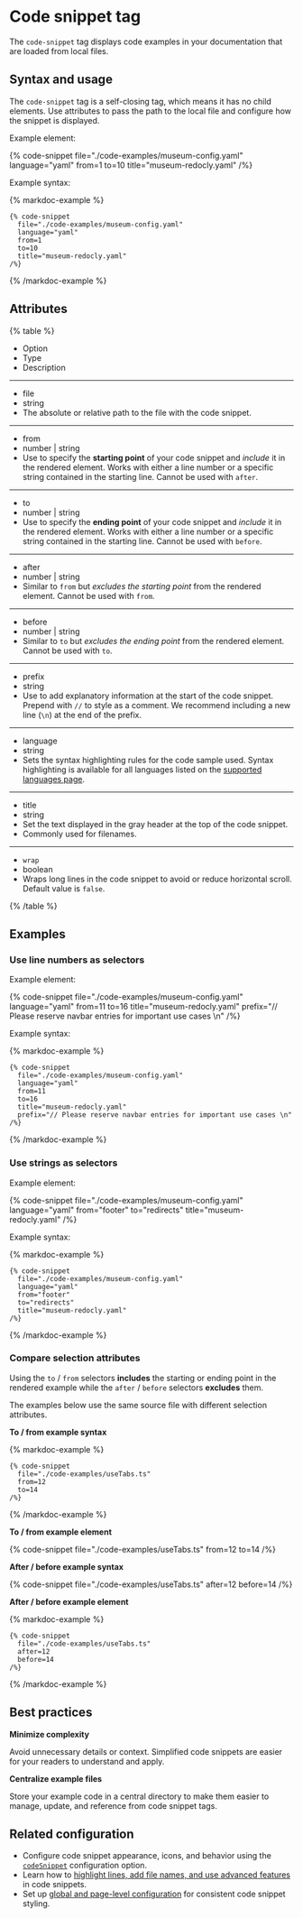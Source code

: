 # Code snippet tag

The `code-snippet` tag displays code examples in your documentation that are loaded from local files.

## Syntax and usage

The `code-snippet` tag is a self-closing tag, which means it has no child elements.
Use attributes to pass the path to the local file and configure how the snippet is displayed.

Example element:

{% code-snippet
  file="./code-examples/museum-config.yaml"
  language="yaml"
  from=1
  to=10
  title="museum-redocly.yaml"
/%}

Example syntax:

{% markdoc-example %}
  ```{% process=false %}
  {% code-snippet
    file="./code-examples/museum-config.yaml"
    language="yaml"
    from=1
    to=10
    title="museum-redocly.yaml"
  /%}
  ```
{% /markdoc-example %}

## Attributes

{% table %}

- Option
- Type
- Description

---

- file
- string
- The absolute or relative path to the file with the code snippet.

---

- from
- number | string
- Use to specify the **starting point** of your code snippet and _include_ it in the rendered element.
  Works with either a line number or a specific string contained in the starting line.
  Cannot be used with `after`.

---

- to
- number | string
- Use to specify the **ending point** of your code snippet and _include_ it in the rendered element.
  Works with either a line number or a specific string contained in the starting line.
  Cannot be used with `before`.

---

- after
- number | string
- Similar to `from` but _excludes the starting point_ from the rendered element.
  Cannot be used with `from`.

---

- before
- number | string
- Similar to `to` but _excludes the ending point_ from the rendered element.
  Cannot be used with `to`.

---

- prefix
- string
- Use to add explanatory information at the start of the code snippet.
  Prepend with `//` to style as a comment.
  We recommend including a new line (`\n`) at the end of the prefix.

---

- language
- string
- Sets the syntax highlighting rules for the code sample used.
  Syntax highlighting is available for all languages listed on the [supported languages page](https://prismjs.com/#supported-languages).

---

- title
- string
- Set the text displayed in the gray header at the top of the code snippet.
- Commonly used for filenames.

---

- `wrap`
- boolean
- Wraps long lines in the code snippet to avoid or reduce horizontal scroll.
  Default value is `false`.

{% /table %}

## Examples

### Use line numbers as selectors

Example element:

{% code-snippet
  file="./code-examples/museum-config.yaml"
  language="yaml"
  from=11
  to=16
  title="museum-redocly.yaml"
  prefix="// Please reserve navbar entries for important use cases \n"
/%}

Example syntax:

{% markdoc-example %}
  ```{% process=false %}
  {% code-snippet
    file="./code-examples/museum-config.yaml"
    language="yaml"
    from=11
    to=16
    title="museum-redocly.yaml"
    prefix="// Please reserve navbar entries for important use cases \n"
  /%}
  ```
{% /markdoc-example %}

### Use strings as selectors

Example element:

{% code-snippet
  file="./code-examples/museum-config.yaml"
  language="yaml"
  from="footer"
  to="redirects"
  title="museum-redocly.yaml"
/%}

Example syntax:

{% markdoc-example %}
  ```{% process=false %}
  {% code-snippet
    file="./code-examples/museum-config.yaml"
    language="yaml"
    from="footer"
    to="redirects"
    title="museum-redocly.yaml"
  /%}
  ```
{% /markdoc-example %}

### Compare selection attributes

Using the `to` / `from` selectors **includes** the starting or ending point in the rendered example while the `after` / `before` selectors **excludes** them.

The examples below use the same source file with different selection attributes.

**To / from example syntax**

{% markdoc-example %}
  ```{% process=false %}
  {% code-snippet
    file="./code-examples/useTabs.ts"
    from=12
    to=14
  /%}
  ```
{% /markdoc-example %}

**To / from example element**

{% code-snippet
  file="./code-examples/useTabs.ts"
  from=12
  to=14
/%}

**After / before example syntax**

{% code-snippet
  file="./code-examples/useTabs.ts"
  after=12
  before=14
/%}

**After / before example element**

{% markdoc-example %}
  ```{% process=false %}
  {% code-snippet
    file="./code-examples/useTabs.ts"
    after=12
    before=14
  /%}
  ```
{% /markdoc-example %}

## Best practices

**Minimize complexity**

Avoid unnecessary details or context.
Simplified code snippets are easier for your readers to understand and apply.

**Centralize example files**

Store your example code in a central directory to make them easier to manage, update, and reference from code snippet tags.

## Related configuration

- Configure code snippet appearance, icons, and behavior using the [`codeSnippet`](../../config/code-snippet.md) configuration option.
- Learn how to [highlight lines, add file names, and use advanced features](../../config/code-snippet.md#examples) in code snippets.
- Set up [global and page-level configuration](../../config/code-snippet.md#configuration-scope) for consistent code snippet styling.
